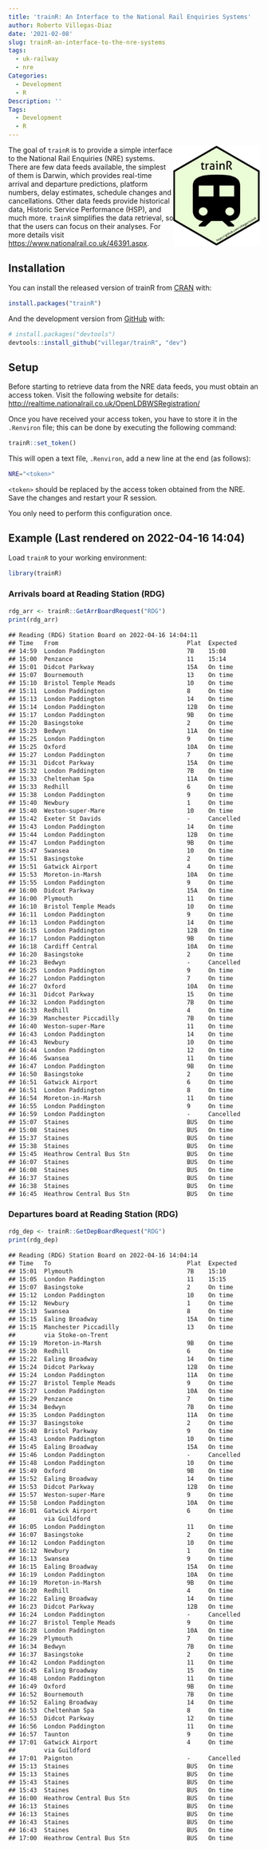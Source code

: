 ```yaml
---
title: 'trainR: An Interface to the National Rail Enquiries Systems'
author: Roberto Villegas-Diaz
date: '2021-02-08'
slug: trainR-an-interface-to-the-nre-systems
tags:
  - uk-railway
  - nre
Categories:
  - Development
  - R
Description: ''
Tags:
  - Development
  - R
---
```


<img src="https://raw.githubusercontent.com/villegar/trainR/main/inst/images/logo.png" alt="logo" align="right" height=200px/>

The goal of `trainR` is to provide a simple interface to the 
National Rail Enquiries (NRE) systems. There are few data feeds 
available, the simplest of them is Darwin, which provides real-time 
arrival and departure predictions, platform numbers, delay estimates, 
schedule changes and cancellations. Other data feeds provide historical 
data, Historic Service Performance (HSP), and much more. `trainR` 
simplifies the data retrieval, so that the users can focus on their 
analyses. For more details visit 
https://www.nationalrail.co.uk/46391.aspx.

## Installation

You can install the released version of trainR from [CRAN](https://CRAN.R-project.org) with:

``` r
install.packages("trainR")
```

And the development version from [GitHub](https://github.com/) with:

``` r
# install.packages("devtools")
devtools::install_github("villegar/trainR", "dev")
```

## Setup
Before starting to retrieve data from the NRE data feeds, you must obtain an access token. 
Visit the following website for details: http://realtime.nationalrail.co.uk/OpenLDBWSRegistration/

Once you have received your access token, you have to store it in the `.Renviron` file; this can be 
done by executing the following command:


```r
trainR::set_token()
```

This will open a text file, `.Renviron`, add a new line at the end (as follows):

```bash
NRE="<token>"
```

`<token>` should be replaced by the access token obtained from the NRE. Save the changes and restart 
your R session.

You only need to perform this configuration once.

## Example (Last rendered on 2022-04-16 14:04)

Load `trainR` to your working environment:

```r
library(trainR)
```

### Arrivals board at Reading Station (RDG)


```r
rdg_arr <- trainR::GetArrBoardRequest("RDG")
print(rdg_arr)
```

```
## Reading (RDG) Station Board on 2022-04-16 14:04:11
## Time   From                                    Plat  Expected
## 14:59  London Paddington                       7B    15:08
## 15:00  Penzance                                11    15:14
## 15:01  Didcot Parkway                          15A   On time
## 15:07  Bournemouth                             13    On time
## 15:10  Bristol Temple Meads                    10    On time
## 15:11  London Paddington                       8     On time
## 15:13  London Paddington                       14    On time
## 15:14  London Paddington                       12B   On time
## 15:17  London Paddington                       9B    On time
## 15:20  Basingstoke                             2     On time
## 15:23  Bedwyn                                  11A   On time
## 15:25  London Paddington                       9     On time
## 15:25  Oxford                                  10A   On time
## 15:27  London Paddington                       7     On time
## 15:31  Didcot Parkway                          15A   On time
## 15:32  London Paddington                       7B    On time
## 15:33  Cheltenham Spa                          11A   On time
## 15:33  Redhill                                 6     On time
## 15:38  London Paddington                       9     On time
## 15:40  Newbury                                 1     On time
## 15:40  Weston-super-Mare                       10    On time
## 15:42  Exeter St Davids                        -     Cancelled
## 15:43  London Paddington                       14    On time
## 15:44  London Paddington                       12B   On time
## 15:47  London Paddington                       9B    On time
## 15:47  Swansea                                 10    On time
## 15:51  Basingstoke                             2     On time
## 15:51  Gatwick Airport                         4     On time
## 15:53  Moreton-in-Marsh                        10A   On time
## 15:55  London Paddington                       9     On time
## 16:00  Didcot Parkway                          15A   On time
## 16:00  Plymouth                                11    On time
## 16:10  Bristol Temple Meads                    10    On time
## 16:11  London Paddington                       9     On time
## 16:13  London Paddington                       14    On time
## 16:15  London Paddington                       12B   On time
## 16:17  London Paddington                       9B    On time
## 16:18  Cardiff Central                         10A   On time
## 16:20  Basingstoke                             2     On time
## 16:23  Bedwyn                                  -     Cancelled
## 16:25  London Paddington                       9     On time
## 16:27  London Paddington                       7     On time
## 16:27  Oxford                                  10A   On time
## 16:31  Didcot Parkway                          15    On time
## 16:32  London Paddington                       7B    On time
## 16:33  Redhill                                 4     On time
## 16:39  Manchester Piccadilly                   7B    On time
## 16:40  Weston-super-Mare                       11    On time
## 16:43  London Paddington                       14    On time
## 16:43  Newbury                                 10    On time
## 16:44  London Paddington                       12    On time
## 16:46  Swansea                                 11    On time
## 16:47  London Paddington                       9B    On time
## 16:50  Basingstoke                             2     On time
## 16:51  Gatwick Airport                         6     On time
## 16:51  London Paddington                       8     On time
## 16:54  Moreton-in-Marsh                        11    On time
## 16:55  London Paddington                       9     On time
## 16:59  London Paddington                       -     Cancelled
## 15:07  Staines                                 BUS   On time
## 15:08  Staines                                 BUS   On time
## 15:37  Staines                                 BUS   On time
## 15:38  Staines                                 BUS   On time
## 15:45  Heathrow Central Bus Stn                BUS   On time
## 16:07  Staines                                 BUS   On time
## 16:08  Staines                                 BUS   On time
## 16:37  Staines                                 BUS   On time
## 16:38  Staines                                 BUS   On time
## 16:45  Heathrow Central Bus Stn                BUS   On time
```

### Departures board at Reading Station (RDG)


```r
rdg_dep <- trainR::GetDepBoardRequest("RDG")
print(rdg_dep)
```

```
## Reading (RDG) Station Board on 2022-04-16 14:04:14
## Time   To                                      Plat  Expected
## 15:01  Plymouth                                7B    15:10
## 15:05  London Paddington                       11    15:15
## 15:07  Basingstoke                             2     On time
## 15:12  London Paddington                       10    On time
## 15:12  Newbury                                 1     On time
## 15:13  Swansea                                 8     On time
## 15:15  Ealing Broadway                         15A   On time
## 15:15  Manchester Piccadilly                   13    On time
##        via Stoke-on-Trent                      
## 15:19  Moreton-in-Marsh                        9B    On time
## 15:20  Redhill                                 6     On time
## 15:22  Ealing Broadway                         14    On time
## 15:24  Didcot Parkway                          12B   On time
## 15:24  London Paddington                       11A   On time
## 15:27  Bristol Temple Meads                    9     On time
## 15:27  London Paddington                       10A   On time
## 15:29  Penzance                                7     On time
## 15:34  Bedwyn                                  7B    On time
## 15:35  London Paddington                       11A   On time
## 15:37  Basingstoke                             2     On time
## 15:40  Bristol Parkway                         9     On time
## 15:43  London Paddington                       10    On time
## 15:45  Ealing Broadway                         15A   On time
## 15:46  London Paddington                       -     Cancelled
## 15:48  London Paddington                       10    On time
## 15:49  Oxford                                  9B    On time
## 15:52  Ealing Broadway                         14    On time
## 15:53  Didcot Parkway                          12B   On time
## 15:57  Weston-super-Mare                       9     On time
## 15:58  London Paddington                       10A   On time
## 16:01  Gatwick Airport                         6     On time
##        via Guildford                           
## 16:05  London Paddington                       11    On time
## 16:07  Basingstoke                             2     On time
## 16:12  London Paddington                       10    On time
## 16:12  Newbury                                 1     On time
## 16:13  Swansea                                 9     On time
## 16:15  Ealing Broadway                         15A   On time
## 16:19  London Paddington                       10A   On time
## 16:19  Moreton-in-Marsh                        9B    On time
## 16:20  Redhill                                 4     On time
## 16:22  Ealing Broadway                         14    On time
## 16:23  Didcot Parkway                          12B   On time
## 16:24  London Paddington                       -     Cancelled
## 16:27  Bristol Temple Meads                    9     On time
## 16:28  London Paddington                       10A   On time
## 16:29  Plymouth                                7     On time
## 16:34  Bedwyn                                  7B    On time
## 16:37  Basingstoke                             2     On time
## 16:42  London Paddington                       11    On time
## 16:45  Ealing Broadway                         15    On time
## 16:48  London Paddington                       11    On time
## 16:49  Oxford                                  9B    On time
## 16:52  Bournemouth                             7B    On time
## 16:52  Ealing Broadway                         14    On time
## 16:53  Cheltenham Spa                          8     On time
## 16:53  Didcot Parkway                          12    On time
## 16:56  London Paddington                       11    On time
## 16:57  Taunton                                 9     On time
## 17:01  Gatwick Airport                         4     On time
##        via Guildford                           
## 17:01  Paignton                                -     Cancelled
## 15:13  Staines                                 BUS   On time
## 15:13  Staines                                 BUS   On time
## 15:43  Staines                                 BUS   On time
## 15:43  Staines                                 BUS   On time
## 16:00  Heathrow Central Bus Stn                BUS   On time
## 16:13  Staines                                 BUS   On time
## 16:13  Staines                                 BUS   On time
## 16:43  Staines                                 BUS   On time
## 16:43  Staines                                 BUS   On time
## 17:00  Heathrow Central Bus Stn                BUS   On time
```
